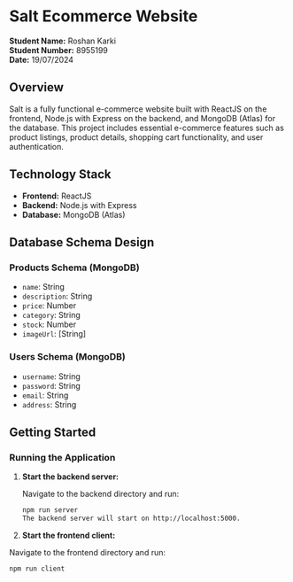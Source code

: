 # Salt Ecommerce Website

**Student Name:** Roshan Karki  
**Student Number:** 8955199  
**Date:** 19/07/2024

## Overview

Salt is a fully functional e-commerce website built with ReactJS on the frontend, Node.js with Express on the backend, and MongoDB (Atlas) for the database. This project includes essential e-commerce features such as product listings, product details, shopping cart functionality, and user authentication.

## Technology Stack

- **Frontend:** ReactJS
- **Backend:** Node.js with Express
- **Database:** MongoDB (Atlas)

## Database Schema Design

### Products Schema (MongoDB)

- `name`: String
- `description`: String
- `price`: Number
- `category`: String
- `stock`: Number
- `imageUrl`: [String]

### Users Schema (MongoDB)

- `username`: String
- `password`: String
- `email`: String
- `address`: String

## Getting Started

### Running the Application

1. **Start the backend server:**

   Navigate to the backend directory and run:

   ```bash
   npm run server
   The backend server will start on http://localhost:5000.

   ```

2. **Start the frontend client:**

Navigate to the frontend directory and run:

```bash
npm run client


```
